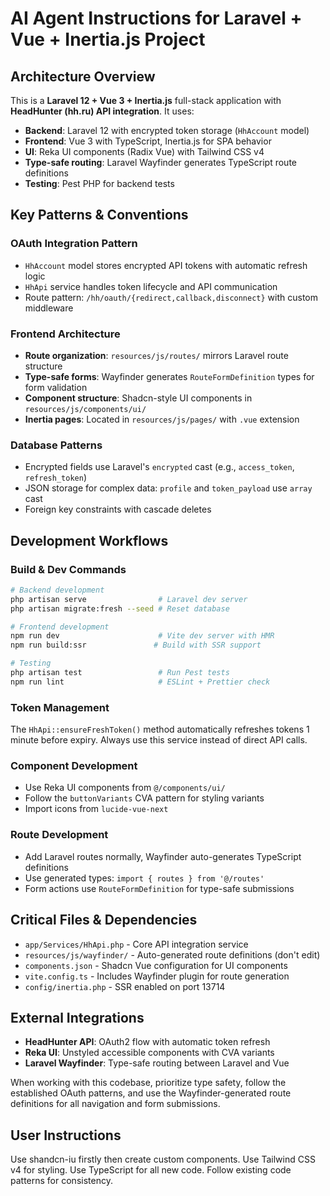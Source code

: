 # AI Agent Instructions for Laravel + Vue + Inertia.js Project

## Architecture Overview

This is a **Laravel 12 + Vue 3 + Inertia.js** full-stack application with **HeadHunter (hh.ru) API integration**. It uses:

- **Backend**: Laravel 12 with encrypted token storage (`HhAccount` model)
- **Frontend**: Vue 3 with TypeScript, Inertia.js for SPA behavior
- **UI**: Reka UI components (Radix Vue) with Tailwind CSS v4
- **Type-safe routing**: Laravel Wayfinder generates TypeScript route definitions
- **Testing**: Pest PHP for backend tests

## Key Patterns & Conventions

### OAuth Integration Pattern

- `HhAccount` model stores encrypted API tokens with automatic refresh logic
- `HhApi` service handles token lifecycle and API communication
- Route pattern: `/hh/oauth/{redirect,callback,disconnect}` with custom middleware

### Frontend Architecture

- **Route organization**: `resources/js/routes/` mirrors Laravel route structure
- **Type-safe forms**: Wayfinder generates `RouteFormDefinition` types for form validation
- **Component structure**: Shadcn-style UI components in `resources/js/components/ui/`
- **Inertia pages**: Located in `resources/js/pages/` with `.vue` extension

### Database Patterns

- Encrypted fields use Laravel's `encrypted` cast (e.g., `access_token`, `refresh_token`)
- JSON storage for complex data: `profile` and `token_payload` use `array` cast
- Foreign key constraints with cascade deletes

## Development Workflows

### Build & Dev Commands

```bash
# Backend development
php artisan serve                # Laravel dev server
php artisan migrate:fresh --seed # Reset database

# Frontend development
npm run dev                      # Vite dev server with HMR
npm run build:ssr               # Build with SSR support

# Testing
php artisan test                 # Run Pest tests
npm run lint                     # ESLint + Prettier check
```

### Token Management

The `HhApi::ensureFreshToken()` method automatically refreshes tokens 1 minute before expiry. Always use this service instead of direct API calls.

### Component Development

- Use Reka UI components from `@/components/ui/`
- Follow the `buttonVariants` CVA pattern for styling variants
- Import icons from `lucide-vue-next`

### Route Development

- Add Laravel routes normally, Wayfinder auto-generates TypeScript definitions
- Use generated types: `import { routes } from '@/routes'`
- Form actions use `RouteFormDefinition` for type-safe submissions

## Critical Files & Dependencies

- `app/Services/HhApi.php` - Core API integration service
- `resources/js/wayfinder/` - Auto-generated route definitions (don't edit)
- `components.json` - Shadcn Vue configuration for UI components
- `vite.config.ts` - Includes Wayfinder plugin for route generation
- `config/inertia.php` - SSR enabled on port 13714

## External Integrations

- **HeadHunter API**: OAuth2 flow with automatic token refresh
- **Reka UI**: Unstyled accessible components with CVA variants
- **Laravel Wayfinder**: Type-safe routing between Laravel and Vue

When working with this codebase, prioritize type safety, follow the established OAuth patterns, and use the Wayfinder-generated route definitions for all navigation and form submissions.

## User Instructions

Use shandcn-iu firstly then create custom components. Use Tailwind CSS v4 for styling. Use TypeScript for all new code. Follow existing code patterns for consistency.
